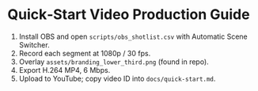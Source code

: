 # Quick‑Start Video Production Guide

1. Install OBS and open `scripts/obs_shotlist.csv` with Automatic Scene Switcher.
2. Record each segment at 1080p / 30 fps.
3. Overlay `assets/branding_lower_third.png` (found in repo).
4. Export H.264 MP4, 6 Mbps.
5. Upload to YouTube; copy video ID into `docs/quick-start.md`.
